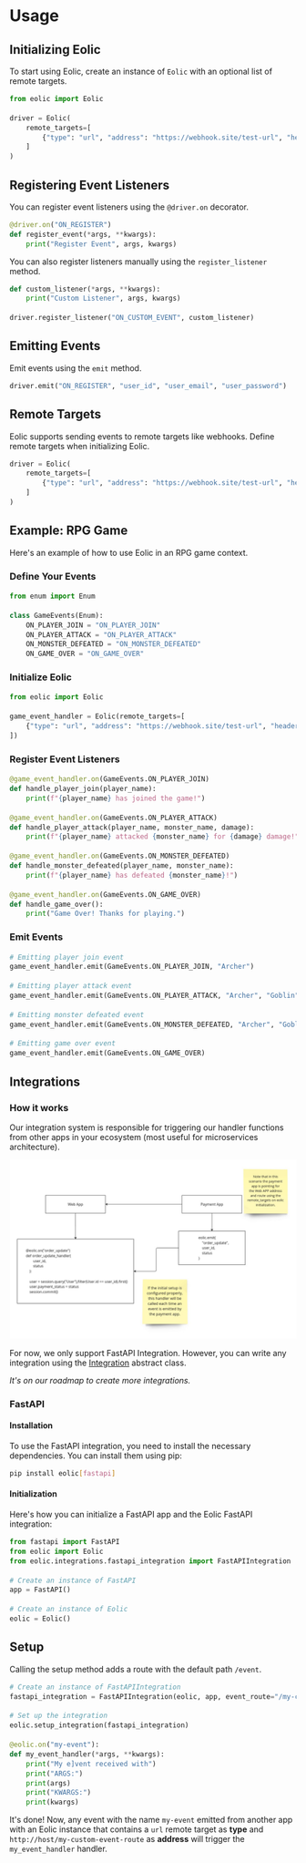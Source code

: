 # Usage

## Initializing Eolic

To start using Eolic, create an instance of `Eolic` with an optional list of remote targets.

```python
from eolic import Eolic

driver = Eolic(
    remote_targets=[
        {"type": "url", "address": "https://webhook.site/test-url", "headers": {"X-Api-Key":"test"}, "events": ["ON_CONNECT"]}
    ]
)
```

## Registering Event Listeners

You can register event listeners using the `@driver.on` decorator.

```python
@driver.on("ON_REGISTER")
def register_event(*args, **kwargs):
    print("Register Event", args, kwargs)
```

You can also register listeners manually using the `register_listener` method.

```python
def custom_listener(*args, **kwargs):
    print("Custom Listener", args, kwargs)

driver.register_listener("ON_CUSTOM_EVENT", custom_listener)
```

## Emitting Events

Emit events using the `emit` method.

```python
driver.emit("ON_REGISTER", "user_id", "user_email", "user_password")
```

## Remote Targets

Eolic supports sending events to remote targets like webhooks. Define remote targets when initializing Eolic.

```python
driver = Eolic(
    remote_targets=[
        {"type": "url", "address": "https://webhook.site/test-url", "headers": {"X-Api-Key":"test"}, "events": ["ON_CONNECT"]}
    ]
)
```

## Example: RPG Game

Here's an example of how to use Eolic in an RPG game context.

### Define Your Events

```python
from enum import Enum

class GameEvents(Enum):
    ON_PLAYER_JOIN = "ON_PLAYER_JOIN"
    ON_PLAYER_ATTACK = "ON_PLAYER_ATTACK"
    ON_MONSTER_DEFEATED = "ON_MONSTER_DEFEATED"
    ON_GAME_OVER = "ON_GAME_OVER"
```

### Initialize Eolic

```python
from eolic import Eolic

game_event_handler = Eolic(remote_targets=[
    {"type": "url", "address": "https://webhook.site/test-url", "headers": {"X-Api-Key":"test"}, "events": [GameEvents.ON_MONSTER_DEFEATED]}
])
```

### Register Event Listeners

```python
@game_event_handler.on(GameEvents.ON_PLAYER_JOIN)
def handle_player_join(player_name):
    print(f"{player_name} has joined the game!")

@game_event_handler.on(GameEvents.ON_PLAYER_ATTACK)
def handle_player_attack(player_name, monster_name, damage):
    print(f"{player_name} attacked {monster_name} for {damage} damage!")

@game_event_handler.on(GameEvents.ON_MONSTER_DEFEATED)
def handle_monster_defeated(player_name, monster_name):
    print(f"{player_name} has defeated {monster_name}!")

@game_event_handler.on(GameEvents.ON_GAME_OVER)
def handle_game_over():
    print("Game Over! Thanks for playing.")
```

### Emit Events

```python
# Emitting player join event
game_event_handler.emit(GameEvents.ON_PLAYER_JOIN, "Archer")

# Emitting player attack event
game_event_handler.emit(GameEvents.ON_PLAYER_ATTACK, "Archer", "Goblin", 30)

# Emitting monster defeated event
game_event_handler.emit(GameEvents.ON_MONSTER_DEFEATED, "Archer", "Goblin")

# Emitting game over event
game_event_handler.emit(GameEvents.ON_GAME_OVER)
```


## Integrations

### How it works

Our integration system is responsible for triggering our handler functions from other apps in your ecosystem (most useful for microservices architecture).

![Integration Flow](images/integration_flow.jpg "Flow")

For now, we only support FastAPI Integration. However, you can write any integration using the [Integration](../eolic/integrations/base.py) abstract class.

*It's on our roadmap to create more integrations.*

### FastAPI

#### Installation

To use the FastAPI integration, you need to install the necessary dependencies. You can install them using pip:

```bash
pip install eolic[fastapi]
```

#### Initialization

Here's how you can initialize a FastAPI app and the Eolic FastAPI integration:

```python
from fastapi import FastAPI
from eolic import Eolic
from eolic.integrations.fastapi_integration import FastAPIIntegration

# Create an instance of FastAPI
app = FastAPI()

# Create an instance of Eolic
eolic = Eolic()
```

## Setup
Calling the setup method adds a route with the default path ```/event```.

```python
# Create an instance of FastAPIIntegration
fastapi_integration = FastAPIIntegration(eolic, app, event_route="/my-custom-event-route")

# Set up the integration
eolic.setup_integration(fastapi_integration)

@eolic.on("my-event"):
def my_event_handler(*args, **kwargs):
    print("My e]vent received with")
    print("ARGS:")
    print(args)
    print("KWARGS:")
    print(kwargs)
```

It's done! Now, any event with the name ```my-event``` emitted from another app with an Eolic instance that contains a ```url``` remote target as **type** and ```http://host/my-custom-event-route``` as **address** will trigger the ```my_event_handler``` handler.
